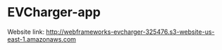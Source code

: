 # EVCharger-app
Website link:  http://webframeworks-evcharger-325476.s3-website-us-east-1.amazonaws.com
